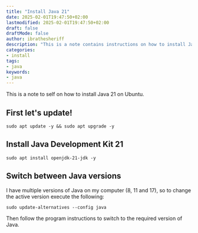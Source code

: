 ```yaml
---
title: "Install Java 21"
date: 2025-02-01T19:47:50+02:00
lastmodified: 2025-02-01T19:47:50+02:00
draft: false
draftMode: false
author: ibrathesheriff
description: "This is a note contains instructions on how to install Java 21 and switch between different versions of Java."
categories:
- install
tags:
- java
keywords:
- java
---
```

This is a note to self on how to install Java 21 on Ubuntu.

## First let's update!
```shell
sudo apt update -y && sudo apt upgrade -y
```

## Install Java Development Kit 21
```shell
sudo apt install openjdk-21-jdk -y
```

## Switch between Java versions
I have multiple versions of Java on my computer (8, 11 and 17), so to change the active version execute the following:
```shell
sudo update-alternatives --config java
```

Then follow the program instructions to switch to the required version of Java.
